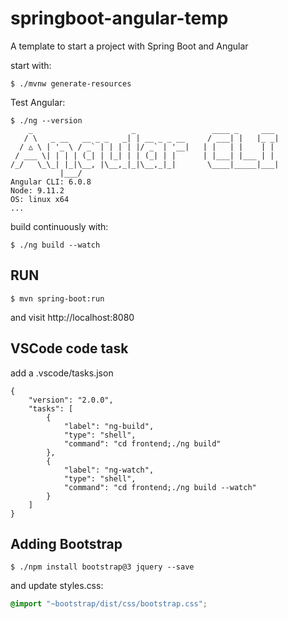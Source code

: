 # springboot-angular-temp

A template to start a project with Spring Boot and Angular

start with:

```
$ ./mvnw generate-resources
```

Test Angular:
```
$ ./ng --version
    _                      _                 ____ _     ___
   / \   _ __   __ _ _   _| | __ _ _ __     / ___| |   |_ _|
  / △ \ | '_ \ / _` | | | | |/ _` | '__|   | |   | |    | |
 / ___ \| | | | (_| | |_| | | (_| | |      | |___| |___ | |
/_/   \_\_| |_|\__, |\__,_|_|\__,_|_|       \____|_____|___|
           |___/
Angular CLI: 6.0.8
Node: 9.11.2
OS: linux x64
...
```

build continuously with:
```
$ ./ng build --watch
```

RUN
-------
```
$ mvn spring-boot:run
```
and visit http://localhost:8080


VSCode code task
----------------
add a .vscode/tasks.json
```
{
    "version": "2.0.0",
    "tasks": [
        {
            "label": "ng-build",
            "type": "shell",
            "command": "cd frontend;./ng build"
        },
        {
            "label": "ng-watch",
            "type": "shell",
            "command": "cd frontend;./ng build --watch"
        }
    ]
}
```

Adding Bootstrap
----------------
```
$ ./npm install bootstrap@3 jquery --save
```

and update styles.css:
```css
@import "~bootstrap/dist/css/bootstrap.css";
```


